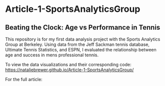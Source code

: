 # Article-1-SportsAnalyticsGroup
## Beating the Clock: Age vs Performance in Tennis

This repository is for my first data analysis project with the Sports Analytics Group at Berkeley. 
Using data from the Jeff Sackman tennis database, Ultimate Tennis Statistics, and ESPN, I evaluated the relationship between age and success in mens professional tennis.

To view the data visualizations and their corresponding code: https://nataliebrewer.github.io/Article-1-SportsAnalyticsGroup/

For the full article: 

